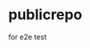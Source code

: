 # publicrepo
for e2e test


























































































































































































































































































































































































































































































































































































































































































































































































































































































































































































